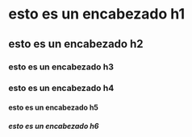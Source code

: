 # esto es un encabezado h1
## esto es un encabezado h2
### esto es un encabezado h3
### esto es un encabezado h4
#### esto es un encabezado h5
##### esto es un encabezado h6
